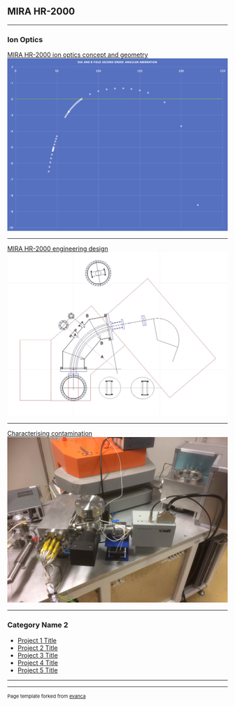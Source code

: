 ## MIRA HR-2000

---

### Ion Optics

[MIRA HR-2000 ion optics concept and geometry](/MIRA_HR2000_ion_optics_concept)
<img src="images/double_focusing_condition.jpg?raw=true"/>

---
[MIRA HR-2000 engineering design](/pdf/sample_presentation.pdf)
<img src="images/MIRA_HR2000_concept.jpg?raw=true"/>

---
[Characterising contamination](http://example.com/)
<img src="images/MIRA_hiden.jpg?raw=true"/>

---

### Category Name 2

- [Project 1 Title](http://example.com/)
- [Project 2 Title](http://example.com/)
- [Project 3 Title](http://example.com/)
- [Project 4 Title](http://example.com/)
- [Project 5 Title](http://example.com/)

---




---
<p style="font-size:11px">Page template forked from <a href="https://github.com/evanca/quick-portfolio">evanca</a></p>
<!-- Remove above link if you don't want to attibute -->
